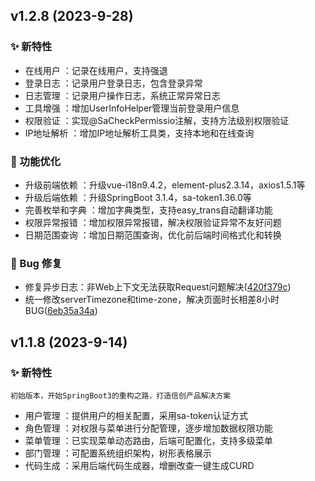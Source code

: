 ## v1.2.8 (2023-9-28)

### ✨ 新特性

- 在线用户 ：记录在线用户，支持强退
- 登录日志 ：记录用户登录日志，包含登录异常
- 日志管理 ：记录用户操作日志，系统正常异常日志
- 工具增强 ：增加UserInfoHelper管理当前登录用户信息
- 权限验证 ：实现@SaCheckPermissio注解，支持方法级别权限验证
- IP地址解析 ：增加IP地址解析工具类，支持本地和在线查询

### 💎 功能优化

- 升级前端依赖 ：升级vue-i18n9.4.2，element-plus2.3.14，axios1.5.1等
- 升级后端依赖 ：升级SpringBoot 3.1.4，sa-token1.36.0等
- 完善枚举和字典 ：增加字典类型，支持easy_trans自动翻译功能
- 权限异常报错 ：增加权限异常报错，解决权限验证异常不友好问题
- 日期范围查询 ：增加日期范围查询，优化前后端时间格式化和转换

### 🐞 Bug 修复

- 修复异步日志：非Web上下文无法获取Request问题解决([420f379c](https://gitee.com/matevip/mateboot/commit/420f379c93ad1b99b8f022469edc9fd6f7447ed3))
- 统一修改serverTimezone和time-zone，解决页面时长相差8小时BUG([6eb35a34a](https://gitee.com/matevip/mateboot/commit/6eb35a34a4b3a7dab7617cd8f015870f3d20fcf4))



## v1.1.8 (2023-9-14)

### ✨ 新特性

```agsl
初始版本，开始SpringBoot3的重构之路，打造信创产品解决方案
```
- 用户管理 ：提供用户的相关配置，采用sa-token认证方式
- 角色管理 ：对权限与菜单进行分配管理，逐步增加数据权限功能
- 菜单管理 ：已实现菜单动态路由，后端可配置化，支持多级菜单
- 部门管理 ：可配置系统组织架构，树形表格展示
- 代码生成 ：采用后端代码生成器，增删改查一键生成CURD

